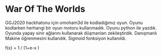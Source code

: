 # War Of The Worlds

GGJ2020 hackhatonu için omoham3d ile kodladığımız oyun.
Oyunu kodlarken herhangi bir oyun motoru kullanmadık.
Oyunu python ile yazdık.
Oyunda yapay sinir ağlarını kullanarak düşmanları zekileştirdik.
Danışmanlı Makine öğrenmesini kullandık.
Sigmoid fonksiyon kullanıldı.

f(x) = 1 / (1+e-x )
